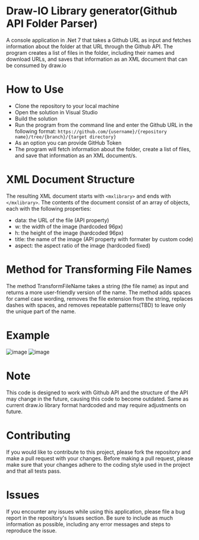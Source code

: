 # Draw-IO Library generator(Github API Folder Parser)
A console application in .Net 7 that takes a Github URL as input and fetches information about the folder at that URL through the Github API. The program creates a list of files in the folder, including their names and download URLs, and saves that information as an XML document that can be consumed by draw.io

# How to Use
- Clone the repository to your local machine
- Open the solution in Visual Studio
- Build the solution
- Run the program from the command line and enter the Github URL in the following format:
`https://github.com/{username}/{repository name}/tree/{branch}/{target directory}`
- As an option you can provide GitHub Token
- The program will fetch information about the folder, create a list of files, and save that information as an XML document/s.

# XML Document Structure
The resulting XML document starts with `<mxlibrary>` and ends with `</mxlibrary>`. The contents of the document consist of an array of objects, each with the following properties:

- data: the URL of the file (API property)
- w: the width of the image (hardcoded 96px)
- h: the height of the image (hardcoded 96px)
- title: the name of the image  (API property with formater by custom code)
- aspect: the aspect ratio of the image (hardcoded fixed)

# Method for Transforming File Names
The method TransformFileName takes a string (the file name) as input and returns a more user-friendly version of the name. The method adds spaces for camel case wording, removes the file extension from the string, replaces dashes with spaces, and removes repeatable patterns(TBD) to leave only the unique part of the name.

# Example
![image](https://user-images.githubusercontent.com/1761348/215716372-43a247d9-1d5f-49da-8ac8-8708070b4be7.png)
![image](https://user-images.githubusercontent.com/1761348/215716495-042848f2-bdc0-4451-a82b-b292b5f7b629.png)


# Note
This code is designed to work with Github API and the structure of the API may change in the future, causing this code to become outdated. Same as current draw.io library format hardcoded and may require adjustments on future.

# Contributing
If you would like to contribute to this project, please fork the repository and make a pull request with your changes. Before making a pull request, please make sure that your changes adhere to the coding style used in the project and that all tests pass.

# Issues
If you encounter any issues while using this application, please file a bug report in the repository's Issues section. Be sure to include as much information as possible, including any error messages and steps to reproduce the issue.
